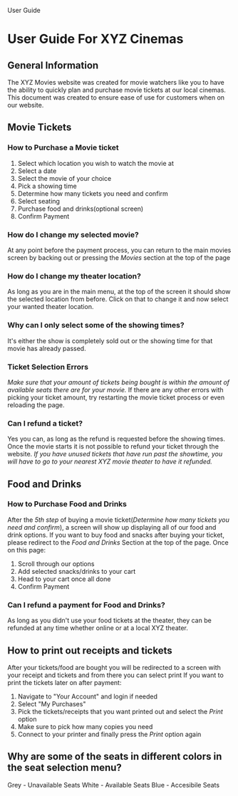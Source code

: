 User Guide

# User Guide For XYZ Cinemas

## General Information
The XYZ Movies website was created for movie watchers like you to have the ability to quickly plan and purchase movie tickets at our local cinemas.
This document was created to ensure ease of use for customers when on our website.

## Movie Tickets

### How to Purchase a Movie ticket 

1. Select which location you wish to watch the movie at
2. Select a date
3. Select the movie of your choice
4. Pick a showing time
5. Determine how many tickets you need and confirm
6. Select seating
7. Purchase food and drinks(optional screen)
8. Confirm Payment


### How do I change my selected movie?

At any point before the payment process, you can return to the main movies screen by backing out or pressing the _Movies_ section at the top of the page


### How do I change my theater location?

As long as you are in the main menu, at the top of the screen it should show the selected location from before. Click on that to change it and now select your wanted theater location.


### Why can I only select some of the showing times?

It's either the show is completely sold out or the showing time for that movie has already passed.

### Ticket Selection Errors

_*Make sure that your amount of tickets being bought is within the amount of available seats there are for your movie.*_
If there are any other errors with picking your ticket amount, try restarting the movie ticket process or even reloading the page.


### Can I refund a ticket?

Yes you can, as long as the refund is requested before the showing times. Once the movie starts it is not possible to refund your ticket through the website. 
_*If you have unused tickets that have run past the showtime, you will have to go to your nearest XYZ movie theater to have it refunded.*_

## Food and Drinks

### How to Purchase Food and Drinks

After the _5th step_ of buying a movie ticket(_Determine how many tickets you need and confirm_), a screen will show up displaying all of our food and drink options.
If you want to buy food and snacks after buying your ticket, please redirect to the _Food and Drinks_ Section at the top of the page.
Once on this page:
1. Scroll through our options
2. Add selected snacks/drinks to your cart
3. Head to your cart once all done
4. Confirm Payment


### Can I refund a payment for Food and Drinks?
As long as you didn't use your food tickets at the theater, they can be refunded at any time whether online or at a local XYZ theater.


## How to print out receipts and tickets

After your tickets/food are bought you will be redirected to a screen with your receipt and tickets and from there you can select print
If you want to print the tickets later on after payment:
1. Navigate to "Your Account" and login if needed
2. Select "My Purchases"
3. Pick the tickets/receipts that you want printed out and select the _Print_ option
4. Make sure to pick how many copies you need
5. Connect to your printer and finally press the _Print_ option again


## Why are some of the seats in different colors in the seat selection menu?

Grey - Unavailable Seats
White - Available Seats
Blue - Accesibile Seats


 


